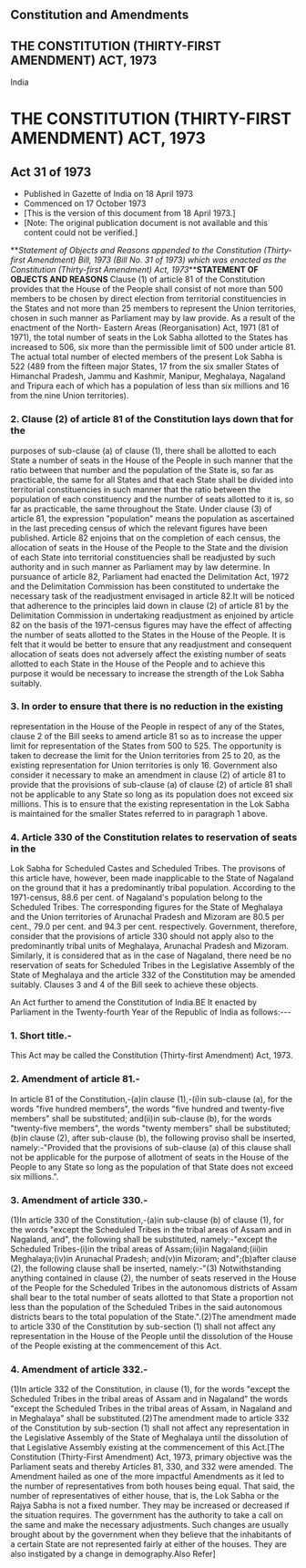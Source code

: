 ## Constitution and Amendments

## THE CONSTITUTION (THIRTY-FIRST AMENDMENT) ACT, 1973

India

# THE CONSTITUTION (THIRTY-FIRST AMENDMENT) ACT, 1973

## Act 31 of 1973

  * Published in Gazette of India on 18 April 1973 
  * Commenced on 17 October 1973 
  * [This is the version of this document from 18 April 1973.] 
  * [Note: The original publication document is not available and this content could not be verified.] 

**_Statement of Objects and Reasons appended to the Constitution (Thirty-first
Amendment) Bill, 1973 (Bill No. 31 of 1973) which was enacted as the
Constitution (Thirty-first Amendment) Act, 1973_****STATEMENT OF OBJECTS AND
REASONS** Clause (1) of article 81 of the Constitution provides that the House
of the People shall consist of not more than 500 members to be chosen by
direct election from territorial constituencies in the States and not more
than 25 members to represent the Union territories, chosen in such manner as
Parliament may by law provide. As a result of the enactment of the North-
Eastern Areas (Reorganisation) Act, 1971 (81 of 1971), the total number of
seats in the Lok Sabha allotted to the States has increased to 506, six more
than the permissible limit of 500 under article 81. The actual total number of
elected members of the present Lok Sabha is 522 (489 from the fifteen major
States, 17 from the six smaller States of Himanchal Pradesh, Jammu and
Kashmir, Manipur, Meghalaya, Nagaland and Tripura each of which has a
population of less than six millions and 16 from the nine Union territories).

### 2. Clause (2) of article 81 of the Constitution lays down that for the
purposes of sub-clause (a) of clause (1), there shall be allotted to each
State a number of seats in the House of the People in such manner that the
ratio between that number and the population of the State is, so far as
practicable, the same for all States and that each State shall be divided into
territorial constituencies in such manner that the ratio between the
population of each constituency and the number of seats allotted to it is, so
far as practicable, the same throughout the State. Under clause (3) of article
81, the expression "population" means the population as ascertained in the
last preceding census of which the relevant figures have been published.
Article 82 enjoins that on the completion of each census, the allocation of
seats in the House of the People to the State and the division of each State
into territorial constituencies shall be readjusted by such authority and in
such manner as Parliament may by law determine. In pursuance of article 82,
Parliament had enacted the Delimitation Act, 1972 and the Delimitation
Commission has been constituted to undertake the necessary task of the
readjustment envisaged in article 82.It will be noticed that adherence to the
principles laid down in clause (2) of article 81 by the Delimitation
Commission in undertaking readjustment as enjoined by article 82 on the basis
of the 1971-census figures may have the effect of affecting the number of
seats allotted to the States in the House of the People. It is felt that it
would be better to ensure that any readjustment and consequent allocation of
seats does not adversely affect the existing number of seats allotted to each
State in the House of the People and to achieve this purpose it would be
necessary to increase the strength of the Lok Sabha suitably.

### 3. In order to ensure that there is no reduction in the existing
representation in the House of the People in respect of any of the States,
clause 2 of the Bill seeks to amend article 81 so as to increase the upper
limit for representation of the States from 500 to 525. The opportunity is
taken to decrease the limit for the Union territories from 25 to 20, as the
existing representation for Union territories is only 16. Government also
consider it necessary to make an amendment in clause (2) of article 81 to
provide that the provisions of sub-clause (a) of clause (2) of article 81
shall not be applicable to any State so long as its population does not exceed
six millions. This is to ensure that the existing representation in the Lok
Sabha is maintained for the smaller States referred to in paragraph 1 above.

### 4. Article 330 of the Constitution relates to reservation of seats in the
Lok Sabha for Scheduled Castes and Scheduled Tribes. The provisons of this
article have, however, been made inapplicable to the State of Nagaland on the
ground that it has a predominantly tribal population. According to the
1971-census, 88.6 per cent. of Nagaland's population belong to the Scheduled
Tribes. The corresponding figures for the State of Meghalaya and the Union
territories of Arunachal Pradesh and Mizoram are 80.5 per cent., 79.0 per
cent. and 94.3 per cent. respectively. Government, therefore, consider that
the provisions of article 330 should not apply also to the predominantly
tribal units of Meghalaya, Arunachal Pradesh and Mizoram. Similarly, it is
considered that as in the case of Nagaland, there need be no reservation of
seats for Scheduled Tribes in the Legislative Assembly of the State of
Meghalaya and the article 332 of the Constitution may be amended suitably.
Clauses 3 and 4 of the Bill seek to achieve these objects.

An Act further to amend the Constitution of India.BE It enacted by Parliament
in the Twenty-fourth Year of the Republic of India as follows:---

### 1. Short title.-

This Act may be called the Constitution (Thirty-first Amendment) Act, 1973.

### 2\. Amendment of article 81.-

In article 81 of the Constitution,-(a)in clause (1),-(i)in sub-clause (a), for
the words "five hundred members", the words "five hundred and twenty-five
members" shall be substituted; and(ii)in sub-clause (b), for the words
"twenty-five members", the words "twenty members" shall be substituted;(b)in
clause (2), after sub-clause (b), the following proviso shall be inserted,
namely:-"Provided that the provisions of sub-clause (a) of this clause shall
not be applicable for the purpose of allotment of seats in the House of the
People to any State so long as the population of that State does not exceed
six millions.".

### 3\. Amendment of article 330.-

(1)In article 330 of the Constitution,-(a)in sub-clause (b) of clause (1), for
the words "except the Scheduled Tribes in the tribal areas of Assam and in
Nagaland, and", the following shall be substituted, namely:-"except the
Scheduled Tribes-(i)in the tribal areas of Assam;(ii)in Nagaland;(iii)in
Meghalaya;(iv)in Arunachal Pradesh; and(v)in Mizoram; and";(b)after clause
(2), the following clause shall be inserted, namely:-"(3) Notwithstanding
anything contained in clause (2), the number of seats reserved in the House of
the People for the Scheduled Tribes in the autonomous districts of Assam shall
bear to the total number of seats allotted to that State a proportion not less
than the population of the Scheduled Tribes in the said autonomous districts
bears to the total population of the State.".(2)The amendment made to article
330 of the Constitution by sub-section (1) shall not affect any representation
in the House of the People until the dissolution of the House of the People
existing at the commencement of this Act.

### 4\. Amendment of article 332.-

(1)In article 332 of the Constitution, in clause (1), for the words "except
the Scheduled Tribes in the tribal areas of Assam and in Nagaland" the words
"except the Scheduled Tribes in the tribal areas of Assam, in Nagaland and in
Meghalaya" shall be substituted.(2)The amendment made to article 332 of the
Constitution by sub-section (1) shall not affect any representation in the
Legislative Assembly of the State of Meghalaya until the dissolution of that
Legislative Assembly existing at the commencement of this Act.[The
Constitution (Thirty-First Amendment) Act, 1973, primary objective was the
Parliament seats and thereby Articles 81, 330, and 332 were amended. The
Amendment hailed as one of the more impactful Amendments as it led to the
number of representatives from both houses being equal. That said, the number
of representatives of either house, that is, the Lok Sabha or the Rajya Sabha
is not a fixed number. They may be increased or decreased if the situation
requires. The government has the authority to take a call on the same and make
the necessary adjustments. Such changes are usually brought about by the
government when they believe that the inhabitants of a certain State are not
represented fairly at either of the houses. They are also instigated by a
change in demography.Also Refer]

